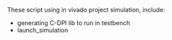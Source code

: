 These script using in vivado project simulation, include:
+ generating C-DPI lib to run in testbench
+ launch_simulation
